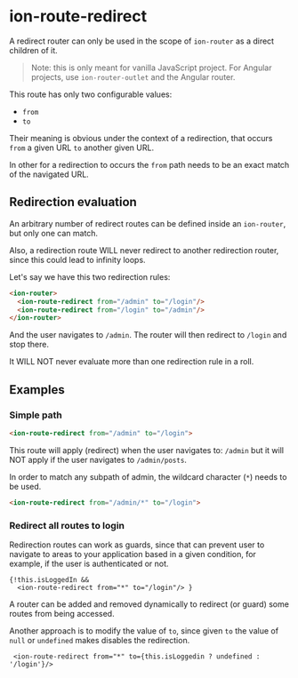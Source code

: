 # ion-route-redirect

A redirect router can only be used in the scope of `ion-router` as a direct children of it.

> Note: this is only meant for vanilla JavaScript project. For Angular projects, use `ion-router-outlet` and the Angular router.

This route has only two configurable values:
 - `from`
 - `to`

Their meaning is obvious under the context of a redirection, that occurs `from` a given URL `to` another given URL.

In other for a redirection to occurs the `from` path needs to be an exact match of the navigated URL.

## Redirection evaluation

An arbitrary number of redirect routes can be defined inside an `ion-router`, but only one can match.

Also, a redirection route WILL never redirect to another redirection router, since this could lead to infinity loops.

Let's say we have this two redirection rules:

```html
<ion-router>
  <ion-route-redirect from="/admin" to="/login"/>
  <ion-route-redirect from="/login" to="/admin"/>
</ion-router>
```

And the user navigates to `/admin`. The router will then redirect to `/login` and stop there.

It WILL NOT never evaluate more than one redirection rule in a roll.


## Examples

### Simple path

```html
<ion-route-redirect from="/admin" to="/login">
```

This route will apply (redirect) when the user navigates to: `/admin` but it will NOT apply if the user navigates to `/admin/posts`.

In order to match any subpath of admin, the wildcard character (`*`) needs to be used.

```html
<ion-route-redirect from="/admin/*" to="/login">
```

### Redirect all routes to login

Redirection routes can work as guards, since that can prevent user to navigate to areas to your application based in a given condition, for example, if the user is authenticated or not.


```tsx
{!this.isLoggedIn &&
  <ion-route-redirect from="*" to="/login"/> }
```

A router can be added and removed dynamically to redirect (or guard) some routes from being accessed.

Another approach is to modify the value of `to`, since given `to` the value of `null` or `undefined` makes disables the redirection.

```tsx
 <ion-route-redirect from="*" to={this.isLoggedin ? undefined : '/login'}/>
```
